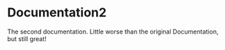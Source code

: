 # Documentation2
The second documentation. Little worse than the original Documentation, but still great!
